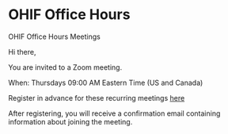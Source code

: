 # OHIF Office Hours

OHIF Office Hours Meetings


Hi there,

You are invited to a Zoom meeting.

When: Thursdays 09:00 AM Eastern Time (US and Canada)

Register in advance for these recurring meetings [here](https://us02web.zoom.us/meeting/register/tZYpcO6oqTIvE9IpMOEZ3XNFxSfUML9R6YHn)


After registering, you will receive a confirmation email containing information about joining the meeting.
